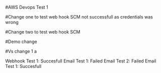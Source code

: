 #AWS Devops Test 1     
 
#Change one to test web hook SCM not successfull as credentials was wrong

#Change two to test web hook SCM

#Demo change

#Vs change 1 a 

Webhook Test 1: Succesfull
Email Test 1: Failed 
Email Test 2: Failed
Email Test 1: Succesfull
